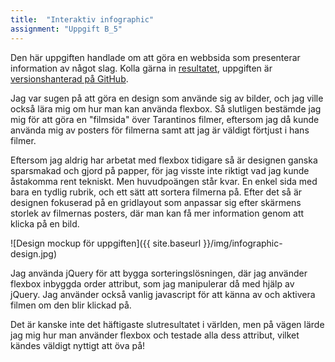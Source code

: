 ```yaml
---
title:  "Interaktiv infographic"
assignment: "Uppgift B_5"
---
```


Den här uppgiften handlade om att göra en webbsida som presenterar information av något slag. Kolla gärna in [resultatet](http://jarnehall.github.io/infographic), uppgiften är [versionshanterad på GitHub](https://github.com/jarnehall/infographic).<!--more-->

Jag var sugen på att göra en design som använde sig av bilder, och jag ville också lära mig om hur man kan använda flexbox. Så slutligen bestämde jag mig för att göra en "filmsida" över Tarantinos filmer, eftersom jag då kunde använda mig av posters för filmerna samt att jag är väldigt förtjust i hans filmer.

Eftersom jag aldrig har arbetat med flexbox tidigare så är designen ganska sparsmakad och gjord på papper, för jag visste inte riktigt vad jag kunde åstakomma rent tekniskt. Men huvudpoängen står kvar. En enkel sida med bara en tydlig rubrik, och ett sätt att sortera filmerna på. Efter det så är designen fokuserad på en gridlayout som anpassar sig efter skärmens storlek av filmernas posters, där man kan få mer information genom att klicka på en bild.

![Design mockup för uppgiften]({{ site.baseurl }}/img/infographic-design.jpg)

Jag använda jQuery för att bygga sorteringslösningen, där jag använder flexbox inbyggda order attribut, som jag manipulerar då med hjälp av jQuery. Jag använder också vanlig javascript för att känna av och aktivera filmen om den blir klickad på.

Det är kanske inte det häftigaste slutresultatet i världen, men på vägen lärde jag mig hur man använder flexbox och testade alla dess attribut, vilket kändes väldigt nyttigt att öva på!
